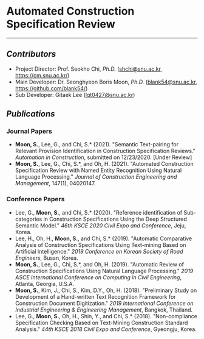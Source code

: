# Automated Construction Specification Review

- - -
## _**Contributors**_
- Project Director: Prof. Seokho Chi, _Ph.D._ (shchi@snu.ac.kr, https://cm.snu.ac.kr/)
- Main Developer: Dr. Seonghyeon Boris Moon, _Ph.D._ (blank54@snu.ac.kr, https://github.com/blank54/)
- Sub Developer: Gitaek Lee (lgt0427@snu.ac.kr)
  
## _**Publications**_
### Journal Papers
- **Moon, S.**, Lee, G., and Chi, S.\* (2021). "Semantic Text-pairing for Relevant Provision Identification in Construction Specification Reviews." _Automation in Construction_, submitted on 12/23/2020. [Under Review]
- **Moon, S.**, Lee, G., Chi, S.\*, and Oh, H. (2021). "Automated Construction Specification Review with Named Entity Recognition Using Natural Language Processing." _Journal of Construction Engineering and Management_, 147(1), 04020147.

### Conference Papers
- Lee, G., **Moon, S.**, and Chi, S.\* (2020). "Reference identification of Sub-categories in Construction Specifications Using the Deep Structured Semantic Model." _46th KSCE 2020 Civil Expo and Conference_, Jeju, Korea.
- Lee, H., Oh, H., **Moon, S.**, and Chi, S.\* (2019). "Automatic Comparative Analysis of Construction Specifications Using Text-mining Based on Artificial Intelligence." _2019 Conference on Korean Society of Road Engineers_, Busan, Korea.
- **Moon, S.**, Lee, G., Chi, S.\*, and Oh, H. (2019). "Automatic Review of Construction Specifications Using Natural Language Processing." _2019 ASCE International Conference on Computing in Civil Engineering_, Atlanta, Georgia, U.S.A.
- **Moon, S.**, Kim, J., Chi, S., Kim, D.Y., Oh, H. (2018). "Preliminary Study on Development of a Hand-written Text Recognition Framework for Construction Document Digitization." _2019 International Conference on Industrial Engineering & Engineering Management_, Bangkok, Thailand.
- Lee, G., **Moon, S.**, Oh, H., Shin, Y., and Chi, S.\* (2018). "Non-compliance Specification Checking Based on Text-Mining Construction Standard Analysis." _44th KSCE 2018 Civil Expo and Conference_, Gyeongju, Korea.